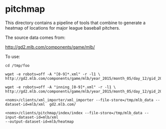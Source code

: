 # pitchmap

This directory contains a pipeline of tools that combine to generate a heatmap of locations for major league baseball pitchers.

The source data comes from:

http://gd2.mlb.com/components/game/mlb/

To use:

```
cd /tmp/foo

wget -e robots=off -A "[0-9]*.xml" -r -l1 \
http://gd2.mlb.com/components/game/mlb/year_2015/month_05/day_12/gid_2015_05_12_atlmlb_cinmlb_1/pitchers/

wget -e robots=off -A "inning_[0-9]*.xml" -r -l1 \
http://gd2.mlb.com/components/game/mlb/year_2015/month_05/day_12/gid_2015_05_12_atlmlb_cinmlb_1/inning/

<noms>/clients/xml_importer/xml_importer --file-store=/tmp/mlb_data --dataset-id=mlb/xml  gd2.mlb.com/

<noms>/clients/pitchmap/index/index --file-store=/tmp/mlb_data --input-dataset-id=mlb/xml
--output-dataset-id=mlb/heatmap
```
